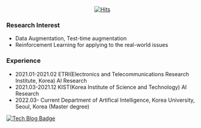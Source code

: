 <div align=center>

  [![Hits](https://hits.seeyoufarm.com/api/count/incr/badge.svg?url=https%3A%2F%2Fgithub.com%2F3neutronstar&count_bg=%2379C83D&title_bg=%23555555&icon=&icon_color=%23E7E7E7&title=hits&edge_flat=false)](https://hits.seeyoufarm.com) 
  
</div>

### Research Interest
- Data Augmentation, Test-time augmentation
- Reinforcement Learning for applying to the real-world issues

### Experience
- 2021.01-2021.02    ETRI(Electronics and Telecommunications Research Institute, Korea) AI Research
- 2021.03-2021.12    KIST(Korea Institute of Science and Technology) AI Research
- 2022.03- Current   Department of Artifical Intelligence, Korea University, Seoul, Korea (Master degree)

[![Tech Blog Badge](http://img.shields.io/badge/-Tech%20blog-black?style=flat-square&logo=github&link=https://3neutronstar.tistory.com/)](https://3neutronstar.tistory.com/) 

<!--
**3neutronstar/3neutronstar** is a ✨ _special_ ✨ repository because its `README.md` (this file) appears on your GitHub profile.

Here are some ideas to get you started:

- 🔭 I’m currently working on ...
- 🌱 I’m currently learning ...
- 👯 I’m looking to collaborate on ...
- 🤔 I’m looking for help with ...
- 💬 Ask me about ...
- 📫 How to reach me: ...
- 😄 Pronouns: ...
- ⚡ Fun fact: ...
-->
